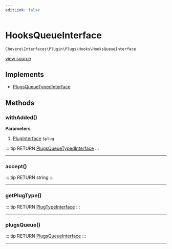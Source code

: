 ```yaml
---
editLink: false
---
```


# HooksQueueInterface

`Chevere\Interfaces\Plugin\Plugs\Hooks\HooksQueueInterface`

[view source](https://github.com/chevere/chevere/blob/master/interfaces/Plugin/Plugs/Hooks/HooksQueueInterface.php)

## Implements

- [PlugsQueueTypedInterface](../../PlugsQueueTypedInterface.md)

## Methods

### withAdded()

**Parameters**

1. [PlugInterface](../../PlugInterface.md) `$plug`

::: tip RETURN
[PlugsQueueTypedInterface](../../PlugsQueueTypedInterface.md)
:::

---

### accept()

::: tip RETURN
string
:::

---

### getPlugType()

::: tip RETURN
[PlugTypeInterface](../../PlugTypeInterface.md)
:::

---

### plugsQueue()

::: tip RETURN
[PlugsQueueInterface](../../PlugsQueueInterface.md)
:::

---
